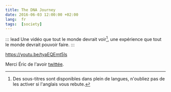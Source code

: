 ```yaml
---
title: The DNA Journey
date: 2016-06-03 12:00:00 +02:00
lang:  fr
tags:  [society]
---
```


::: lead
Une vidéo que tout le monde devrait voir[^soustitres], une expérience que tout le monde devrait pouvoir faire.
:::

[^soustitres]: Des sous-titres sont disponibles dans plein de langues, n'oubliez pas de les activer si l'anglais vous rebute.

https://youtu.be/tyaEQEmt5ls

Merci Éric de l'avoir [twittée](https://twitter.com/edasfr/status/738736842724540416).
